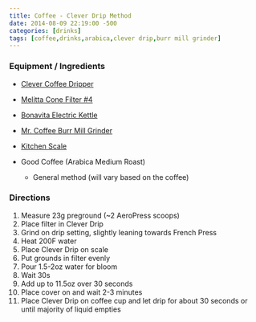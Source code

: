 ```yaml
---
title: Coffee - Clever Drip Method
date: 2014-08-09 22:19:00 -500
categories: [drinks]
tags: [coffee,drinks,arabica,clever drip,burr mill grinder]
---
```

### Equipment / Ingredients

- [Clever Coffee Dripper](http://www.amazon.com/Coffee-Shrub-CLEVER-Clever-Dripper/dp/B0047W70GY)
- [Melitta Cone Filter #4](http://www.amazon.com/gp/product/B00006IUTQ/ref=wms_ohs_product?ie=UTF8&psc=1)
- [Bonavita Electric Kettle](http://www.amazon.com/gp/product/B005YR0F40/ref=wms_ohs_product?ie=UTF8&psc=1)
- [Mr. Coffee Burr Mill Grinder](http://www.amazon.com/Mr-Coffee-BVMC-BMH23-Automatic-Grinder/dp/B004T6EJS0/ref=sr_1_1?s=home-garden&ie=UTF8&qid=1407003111&sr=1-1&keywords=mr+coffee+burr+grinder)
- [Kitchen Scale](http://www.amazon.com/dp/B00HARZKVU?psc=1)
- Good Coffee (Arabica Medium Roast)

  - General method (will vary based on the coffee)

### Directions

1. Measure 23g preground (\~2 AeroPress scoops)
2. Place filter in Clever Drip
3. Grind on drip setting, slightly leaning towards French Press
4. Heat 200F water
5. Place Clever Drip on scale
6. Put grounds in filter evenly
7. Pour 1.5-2oz water for bloom
8. Wait 30s
9. Add up to 11.5oz over 30 seconds
10. Place cover on and wait 2-3 minutes
11. Place Clever Drip on coffee cup and let drip for about 30 seconds or until majority of liquid empties

